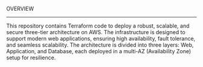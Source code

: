 OVERVIEW

-------------------------------------------------------------
This repository contains Terraform code to deploy a robust, scalable, and secure three-tier architecture on AWS. The infrastructure is designed to support modern web applications, ensuring high availability, fault tolerance, and seamless scalability. The architecture is divided into three layers: Web, Application, and Database, each deployed in a multi-AZ (Availability Zone) setup for resilience.
